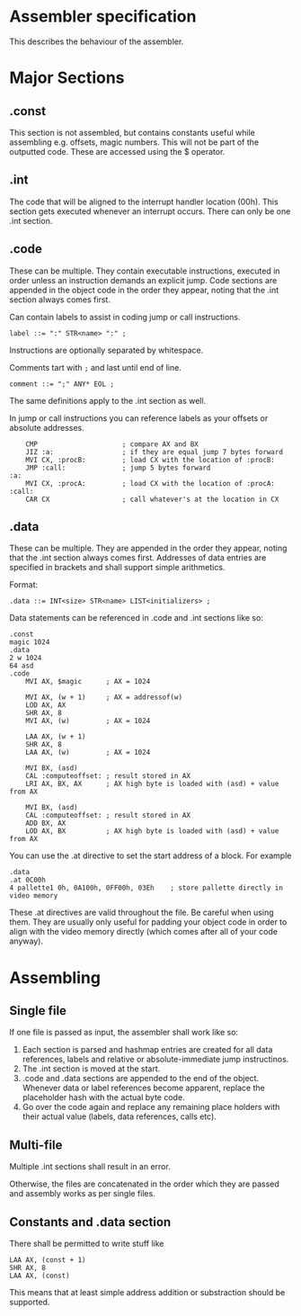 Assembler specification
=======================

This describes the behaviour of the assembler.

Major Sections
==============

.const
------

This section is not assembled, but contains constants useful while assembling e.g. offsets, magic numbers. This will not be part of the outputted code. These are accessed using the $ operator.

.int
----

The code that will be aligned to the interrupt handler location (00h). This section gets executed whenever an interrupt occurs. There can only be one .int section.

.code
-----

These can be multiple. They contain executable instructions, executed in order unless an instruction demands an explicit jump. Code sections are appended in the object code in the order they appear, noting that the .int section always comes first.

Can contain labels to assist in coding jump or call instructions.

```
label ::= ":" STR<name> ":" ;
```

Instructions are optionally separated by whitespace.

Comments tart with `;` and last until end of line.

```
comment ::= ";" ANY* EOL ;
```

The same definitions apply to the .int section as well.

In jump or call instructions you can reference labels as your offsets or absolute addresses.

```
    CMP                     ; compare AX and BX
    JIZ :a:                 ; if they are equal jump 7 bytes forward
    MVI CX, :procB:         ; load CX with the location of :procB:
    JMP :call:              ; jump 5 bytes forward
:a:
    MVI CX, :procA:         ; load CX with the location of :procA:
:call:
    CAR CX                  ; call whatever's at the location in CX
```

.data
-----

These can be multiple. They are appended in the order they appear, noting that the .int section always comes first. Addresses of data entries are specified in brackets and shall support simple arithmetics.

Format:
```
.data ::= INT<size> STR<name> LIST<initializers> ;
```

Data statements can be referenced in .code and .int sections like so:
```
.const
magic 1024
.data
2 w 1024
64 asd
.code
    MVI AX, $magic      ; AX = 1024

    MVI AX, (w + 1)     ; AX = addressof(w)
    LOD AX, AX
    SHR AX, 8
    MVI AX, (w)         ; AX = 1024

    LAA AX, (w + 1)
    SHR AX, 8
    LAA AX, (w)         ; AX = 1024

    MVI BX, (asd)
    CAL :computeoffset: ; result stored in AX
    LRI AX, BX, AX      ; AX high byte is loaded with (asd) + value from AX

    MVI BX, (asd)
    CAL :computeoffset: ; result stored in AX
    ADD BX, AX
    LOD AX, BX          ; AX high byte is loaded with (asd) + value from AX
```

You can use the .at directive to set the start address of a block. For example
```
.data
.at 0C00h
4 pallette1 0h, 0A100h, 0FF00h, 03Eh    ; store pallette directly in video memory
```

These .at directives are valid throughout the file. Be careful when using them. They are usually only useful for padding your object code in order to align with the video memory directly (which comes after all of your code anyway).

Assembling
==========

Single file
-----------

If one file is passed as input, the assembler shall work like so:

1. Each section is parsed and hashmap entries are created for all data references, labels and relative or absolute-immediate jump instructinos.
2. The .int section is moved at the start.
3. .code and .data sections are appended to the end of the object. Whenever data or label references become apparent, replace the placeholder hash with the actual byte code.
4. Go over the code again and replace any remaining place holders with their actual value (labels, data references, calls etc).

Multi-file
----------

Multiple .int sections shall result in an error.

Otherwise, the files are concatenated in the order which they are passed and assembly works as per single files.

Constants and .data section
---------------------------

There shall be permitted to write stuff like
```
LAA AX, (const + 1)
SHR AX, 8
LAA AX, (const)
```

This means that at least simple address addition or substraction should be supported.


